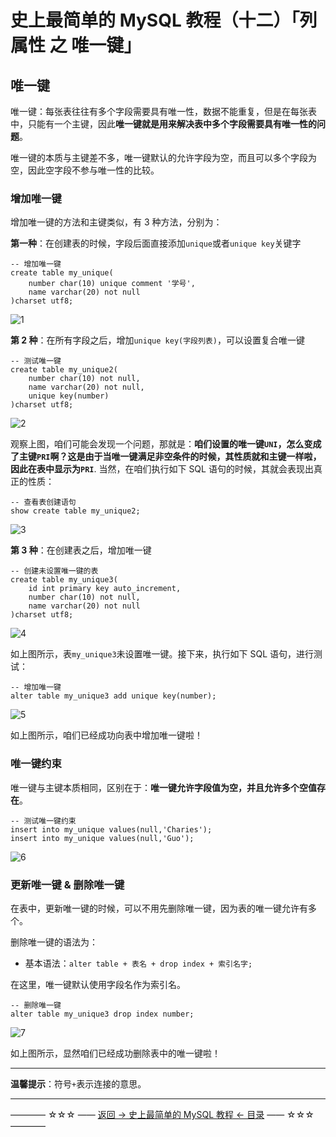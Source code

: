 # 史上最简单的 MySQL 教程（十二）「列属性 之 唯一键」

## 唯一键

唯一键：每张表往往有多个字段需要具有唯一性，数据不能重复，但是在每张表中，只能有一个主键，因此**唯一键就是用来解决表中多个字段需要具有唯一性的问题**。

唯一键的本质与主键差不多，唯一键默认的允许字段为空，而且可以多个字段为空，因此空字段不参与唯一性的比较。

### 增加唯一键

增加唯一键的方法和主键类似，有 3 种方法，分别为：

**第一种**：在创建表的时候，字段后面直接添加`unique`或者`unique key`关键字

```
-- 增加唯一键
create table my_unique(
	number char(10) unique comment '学号',
	name varchar(20) not null
)charset utf8;
```
![1](http://img.blog.csdn.net/20170524090620434)

**第 2 种**：在所有字段之后，增加`unique key(字段列表)`，可以设置复合唯一键

```
-- 测试唯一键
create table my_unique2(
	number char(10) not null,
	name varchar(20) not null,
	unique key(number)	
)charset utf8;
```
![2](http://img.blog.csdn.net/20170524091144437)

观察上图，咱们可能会发现一个问题，那就是：**咱们设置的唯一键`UNI`，怎么变成了主键`PRI`啊？这是由于当唯一键满足非空条件的时候，其性质就和主键一样啦，因此在表中显示为`PRI`**. 当然，在咱们执行如下 SQL 语句的时候，其就会表现出真正的性质：

```
-- 查看表创建语句
show create table my_unique2;
```
![3](http://img.blog.csdn.net/20170524091651347)

**第 3 种**：在创建表之后，增加唯一键

```
-- 创建未设置唯一键的表
create table my_unique3(
	id int primary key auto_increment,
	number char(10) not null,
	name varchar(20) not null
)charset utf8;
```

![4](http://img.blog.csdn.net/20170524092040004)

如上图所示，表`my_unique3`未设置唯一键。接下来，执行如下 SQL 语句，进行测试：

```
-- 增加唯一键
alter table my_unique3 add unique key(number);
```
![5](http://img.blog.csdn.net/20170524092306849)

如上图所示，咱们已经成功向表中增加唯一键啦！

### 唯一键约束

唯一键与主键本质相同，区别在于：**唯一键允许字段值为空，并且允许多个空值存在**。

```
-- 测试唯一键约束
insert into my_unique values(null,'Charies');
insert into my_unique values(null,'Guo');
```
![6](http://img.blog.csdn.net/20170524093013603)

### 更新唯一键 & 删除唯一键

在表中，更新唯一键的时候，可以不用先删除唯一键，因为表的唯一键允许有多个。

删除唯一键的语法为：

 - 基本语法：`alter table + 表名 + drop index + 索引名字;`

在这里，唯一键默认使用字段名作为索引名。

```
-- 删除唯一键
alter table my_unique3 drop index number;
```
![7](http://img.blog.csdn.net/20170524093806457)

如上图所示，显然咱们已经成功删除表中的唯一键啦！


----------

**温馨提示**：符号`+`表示连接的意思。

----------
———— ☆☆☆ —— [返回 -> 史上最简单的 MySQL 教程 <- 目录](https://github.com/guobinhit/mysql-tutorial/blob/master/README.md) —— ☆☆☆ ————
